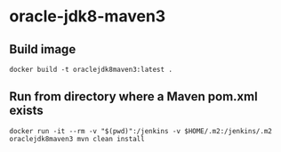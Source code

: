 # oracle-jdk8-maven3

## Build image

    docker build -t oraclejdk8maven3:latest .

## Run from directory where a Maven pom.xml exists

    docker run -it --rm -v "$(pwd)":/jenkins -v $HOME/.m2:/jenkins/.m2 oraclejdk8maven3 mvn clean install
